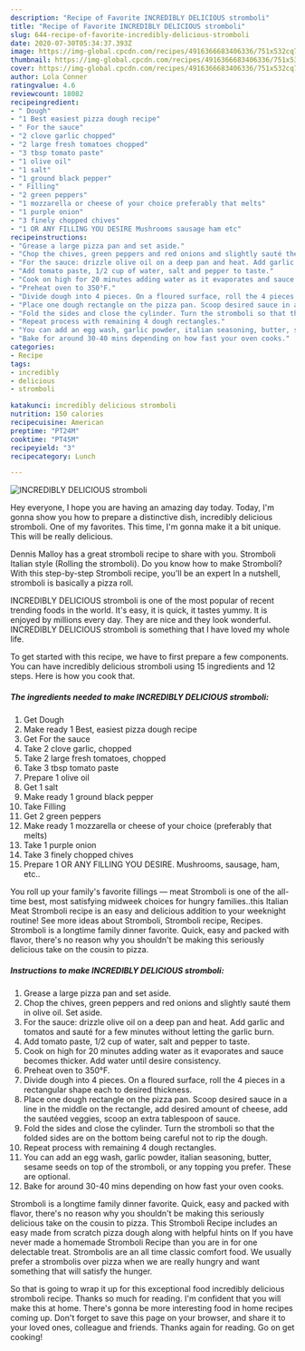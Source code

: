 ```yaml
---
description: "Recipe of Favorite INCREDIBLY DELICIOUS stromboli"
title: "Recipe of Favorite INCREDIBLY DELICIOUS stromboli"
slug: 644-recipe-of-favorite-incredibly-delicious-stromboli
date: 2020-07-30T05:34:37.393Z
image: https://img-global.cpcdn.com/recipes/4916366683406336/751x532cq70/incredibly-delicious-stromboli-recipe-main-photo.jpg
thumbnail: https://img-global.cpcdn.com/recipes/4916366683406336/751x532cq70/incredibly-delicious-stromboli-recipe-main-photo.jpg
cover: https://img-global.cpcdn.com/recipes/4916366683406336/751x532cq70/incredibly-delicious-stromboli-recipe-main-photo.jpg
author: Lola Conner
ratingvalue: 4.6
reviewcount: 18082
recipeingredient:
- " Dough"
- "1 Best easiest pizza dough recipe"
- " For the sauce"
- "2 clove garlic chopped"
- "2 large fresh tomatoes chopped"
- "3 tbsp tomato paste"
- "1 olive oil"
- "1 salt"
- "1 ground black pepper"
- " Filling"
- "2 green peppers"
- "1 mozzarella or cheese of your choice preferably that melts"
- "1 purple onion"
- "3 finely chopped chives"
- "1 OR ANY FILLING YOU DESIRE Mushrooms sausage ham etc"
recipeinstructions:
- "Grease a large pizza pan and set aside."
- "Chop the chives, green peppers and red onions and slightly sauté them in olive oil. Set aside."
- "For the sauce: drizzle olive oil on a deep pan and heat. Add garlic and tomatos and sauté for a few minutes without letting the garlic burn."
- "Add tomato paste, 1/2 cup of water, salt and pepper to taste."
- "Cook on high for 20 minutes adding water as it evaporates and sauce becomes thicker. Add water until desire consistency."
- "Preheat oven to 350°F."
- "Divide dough into 4 pieces. On a floured surface, roll the 4 pieces in a rectangular shape each to desired thickness."
- "Place one dough rectangle on the pizza pan. Scoop desired sauce in a line in the middle on the rectangle, add desired amount of cheese, add the sautéed veggies, scoop an extra tablespoon of sauce."
- "Fold the sides and close the cylinder. Turn the stromboli so that the folded sides are on the bottom being careful not to rip the dough."
- "Repeat process with remaining 4 dough rectangles."
- "You can add an egg wash, garlic powder, italian seasoning, butter, sesame seeds on top of the stromboli, or any topping you prefer. These are optional."
- "Bake for around 30-40 mins depending on how fast your oven cooks."
categories:
- Recipe
tags:
- incredibly
- delicious
- stromboli

katakunci: incredibly delicious stromboli 
nutrition: 150 calories
recipecuisine: American
preptime: "PT24M"
cooktime: "PT45M"
recipeyield: "3"
recipecategory: Lunch

---
```



![INCREDIBLY DELICIOUS stromboli](https://img-global.cpcdn.com/recipes/4916366683406336/751x532cq70/incredibly-delicious-stromboli-recipe-main-photo.jpg)

Hey everyone, I hope you are having an amazing day today. Today, I'm gonna show you how to prepare a distinctive dish, incredibly delicious stromboli. One of my favorites. This time, I'm gonna make it a bit unique. This will be really delicious.

Dennis Malloy has a great stromboli recipe to share with you. Stromboli Italian style (Rolling the stromboli). Do you know how to make Stromboli? With this step-by-step Stromboli recipe, you&#39;ll be an expert In a nutshell, stromboli is basically a pizza roll.

INCREDIBLY DELICIOUS stromboli is one of the most popular of recent trending foods in the world. It's easy, it is quick, it tastes yummy. It is enjoyed by millions every day. They are nice and they look wonderful. INCREDIBLY DELICIOUS stromboli is something that I have loved my whole life.


To get started with this recipe, we have to first prepare a few components. You can have incredibly delicious stromboli using 15 ingredients and 12 steps. Here is how you cook that.

<!--inarticleads1-->

##### The ingredients needed to make INCREDIBLY DELICIOUS stromboli:

1. Get  Dough
1. Make ready 1 Best, easiest pizza dough recipe
1. Get  For the sauce
1. Take 2 clove garlic, chopped
1. Take 2 large fresh tomatoes, chopped
1. Take 3 tbsp tomato paste
1. Prepare 1 olive oil
1. Get 1 salt
1. Make ready 1 ground black pepper
1. Take  Filling
1. Get 2 green peppers
1. Make ready 1 mozzarella or cheese of your choice (preferably that melts)
1. Take 1 purple onion
1. Take 3 finely chopped chives
1. Prepare 1 OR ANY FILLING YOU DESIRE. Mushrooms, sausage, ham, etc..


You roll up your family&#39;s favorite fillings — meat Stromboli is one of the all-time best, most satisfying midweek choices for hungry families..this Italian Meat Stromboli recipe is an easy and delicious addition to your weeknight routine! See more ideas about Stromboli, Stromboli recipe, Recipes. Stromboli is a longtime family dinner favorite. Quick, easy and packed with flavor, there&#39;s no reason why you shouldn&#39;t be making this seriously delicious take on the cousin to pizza. 

<!--inarticleads2-->

##### Instructions to make INCREDIBLY DELICIOUS stromboli:

1. Grease a large pizza pan and set aside.
1. Chop the chives, green peppers and red onions and slightly sauté them in olive oil. Set aside.
1. For the sauce: drizzle olive oil on a deep pan and heat. Add garlic and tomatos and sauté for a few minutes without letting the garlic burn.
1. Add tomato paste, 1/2 cup of water, salt and pepper to taste.
1. Cook on high for 20 minutes adding water as it evaporates and sauce becomes thicker. Add water until desire consistency.
1. Preheat oven to 350°F.
1. Divide dough into 4 pieces. On a floured surface, roll the 4 pieces in a rectangular shape each to desired thickness.
1. Place one dough rectangle on the pizza pan. Scoop desired sauce in a line in the middle on the rectangle, add desired amount of cheese, add the sautéed veggies, scoop an extra tablespoon of sauce.
1. Fold the sides and close the cylinder. Turn the stromboli so that the folded sides are on the bottom being careful not to rip the dough.
1. Repeat process with remaining 4 dough rectangles.
1. You can add an egg wash, garlic powder, italian seasoning, butter, sesame seeds on top of the stromboli, or any topping you prefer. These are optional.
1. Bake for around 30-40 mins depending on how fast your oven cooks.


Stromboli is a longtime family dinner favorite. Quick, easy and packed with flavor, there&#39;s no reason why you shouldn&#39;t be making this seriously delicious take on the cousin to pizza. This Stromboli Recipe includes an easy made from scratch pizza dough along with helpful hints on If you have never made a homemade Stromboli Recipe than you are in for one delectable treat. Strombolis are an all time classic comfort food. We usually prefer a strombolis over pizza when we are really hungry and want something that will satisfy the hunger. 

So that is going to wrap it up for this exceptional food incredibly delicious stromboli recipe. Thanks so much for reading. I'm confident that you will make this at home. There's gonna be more interesting food in home recipes coming up. Don't forget to save this page on your browser, and share it to your loved ones, colleague and friends. Thanks again for reading. Go on get cooking!
